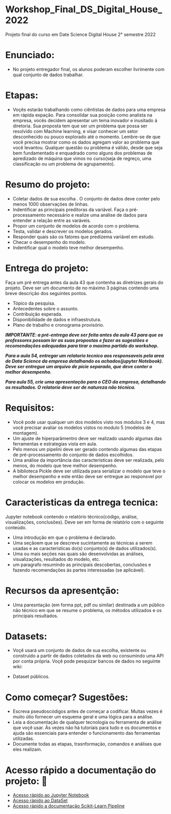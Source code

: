 # Workshop_Final_DS_Digital_House_2022
Projeto final do curso em Date Science Digital House 2° semestre 2022

# Enunciado:

- No projeto entregador final, os alunos poderam escolher livrimente com qual conjunto de dados trabalhar.

# Etapas:

- Voçês estarão trabalhando como ciêntistas de dados para uma empresa em rápida expação. Para consolidar sua posição como analista na empresa, vocês decidem apresentar um tema inovador e inusitado á diretoria. Sua proposta tem que ser um problema que possa ser resolvido com Machine learning, e visar conhecer um setor desconhecido ou pouco explorado até o momento. Lembre-se de que você precisa mostrar como os dados agregam valor ao problema que você levantou. Qualquer questão ou problema é válido, desde que seja bem fundamentado e enquadrado como alguns dos problemas de apredizado de máquina que vimos no curso(seja de regreço, uma classificação ou um problema de agrupamento).

# Resumo do projeto:  

- Coletar dados de sua escolha . O conjunto de dados deve conter pelo menos 1000 observações de linhas.
- Indentificar as principais preditoras da variável. Faça o pré-processamento necessário e realize uma análise de dados para entender a relação  entre as varáveis.
- Propor um conjunto de modelos de acordo com o problema.
- Testa, validar e descrever os modelos gerados.
- Responder quais são os fatores que predizema variável em estudo.
- Checar o desempenho do modelo.
- Indentificar qual o modelo teve melhor desempenho.

# Entrega do projeto:

  Faça um pré entrega antes da aula 43 que contenha as diretrizes gerais do projeto. Deve ser um documento de no máximo 3 páginas contendo uma breve descrição dos seguintes pontos.
  - Tópico da pesquisa.
  - Antecedentes sobre o assunto.
  - Contribuição esperada.
  - Disponibilidade de dados e infraestrutura.
  - Plano de trabalho e cronograma provisório.
  
***IMPORTANTE: a pré-entrega deve ser feita antes da aula 43 para que os professores possam ler as suas propostas e fazer as sugestões e recomendações adequadas para tirar o maximo partido do workshop.***
 
***Para a aula 54, entregar um relatorio tecnico aos responsaveis pela area de Data Science da empresa detalhando os achados(jupyter Notebook). Deve ser entregue um arquivo de picie separado, que deve conter o melhor desempenho.***
 
***Para aula 55, crie uma apresentação para o CEO da empresa, detalhando os resultados. O relatorio deve ser de natureza não técnica.***

# Requisitos:

- Você pode usar qualquer um dos modelos visto nos modulos 3 e 4, mas você precisar avaliar os modelos vistos no modulo 5 (modelos de montagem).
- Um ajuste de hiperparâmentro deve ser realizado usando algumas das ferramentas e estrategias vista em aula.
- Pelo menos um pipelini deve ser gerado contendo algumas das etapas de pré-processamento do conjunto de dados escolhidos.
- Uma análise da importância das caracteristicas deve ser realizada, pelo menos, do modelo que teve melhor desempenho.
- A biblioteca Pickle deve ser utilizada para serializar o modelo que teve o melhor desempenho e este então deve ser entregue ao responsvel por colocar os modelos em produção.

# Caracteristicas da entrega tecnica: 

Jupyter notebook contendo o relatório técnico(código, análise, visualizações, conclusões). Deve ser em forma de relatório com o seguinte conteúdo.

- Uma introdução em que o problema é declarado.
-  Uma seçãoem que se descreve sucintamente as técnicas a serem usadas e as características do(s) conjunto(s) de dados utilizados(s).
-  Uma ou mais seções nas quais são desenvolvidas as análises, visualizações, resultados do modelo, etc.
-  um paragrafo resumindo as principais descobertas, conclusões e fazendo recomendações ás partes interessadas (se aplicável).

# Recursos da apresentção:

- Uma paresntação (em forma ppt, pdf ou similar) destinada a um público não técnico em que se resume o problema, os métodos utilizados e os principais resultados.

# Datasets:

- Voçê usará um conjunto de dados de sua escolha, existente ou construido a partir de dados coletados da web ou consumindo uma API por conta própria. Voçê pode pesquizar bancos de dados no seguinte wiki:

- Dataset públicos.

# Como começar? Sugestões: 

- Escreva pseudoscódigos antes de começar a codificar. Muitas vezes é muito útio fornecer um esquema geral e uma lógica para a análise.
- Leia a documentação de qualquer tecnologia ou ferramenta de análise que voçê usar. Às vezes não há tutoriais para tudo e os documentos e ajuda são essenciais para entender o funcionamento das ferramentas utilizadas. 
- Documente todas as etapas, trasnformação, comandos e análises que eles realizam.

# Acesso rápido a documentação do projeto: :construction:
  
  - [Acesso rápido ao Jupyter Notebook](https://github.com/faustinothiagos/Workshop_Final_DS_Digital_House_2022/tree/main/Code)
  - [Acesso rápido ao DataSet](https://github.com/faustinothiagos/Workshop_Final_DS_Digital_House_2022/tree/main/DataSet)
  - [Acesso rápido a documentação Scikit-Learn Pipeline](https://scikit-learn.org/stable/modules/generated/sklearn.pipeline.Pipeline.html)
